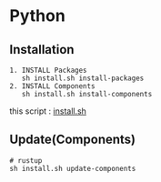# Python

## Installation

    1. INSTALL Packages
       sh install.sh install-packages
    2. INSTALL Components
       sh install.sh install-components

this script : [install.sh](https://github.com/ghsable/dotfiles/blob/master/bin/apl/python/install.sh)

## Update(Components)

    # rustup
    sh install.sh update-components

